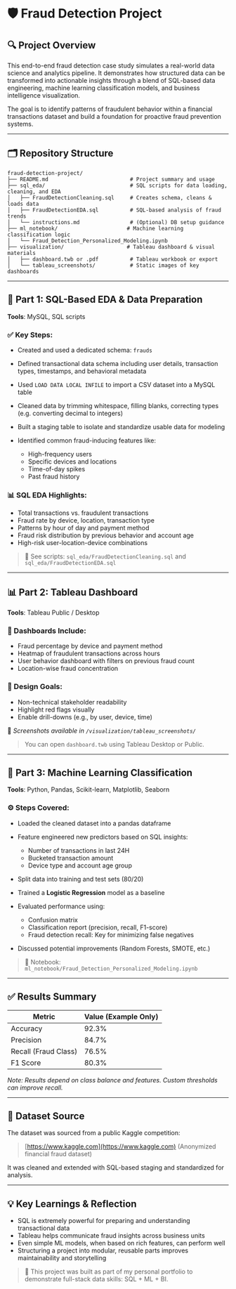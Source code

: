 # 🛡️ Fraud Detection Project

## 🔍 Project Overview

This end-to-end fraud detection case study simulates a real-world data science and analytics pipeline. It demonstrates how structured data can be transformed into actionable insights through a blend of SQL-based data engineering, machine learning classification models, and business intelligence visualization.

The goal is to identify patterns of fraudulent behavior within a financial transactions dataset and build a foundation for proactive fraud prevention systems.

---

## 🗂️ Repository Structure

```
fraud-detection-project/
├── README.md                          # Project summary and usage
├── sql_eda/                           # SQL scripts for data loading, cleaning, and EDA
│   ├── FraudDetectionCleaning.sql     # Creates schema, cleans & loads data
│   ├── FraudDetectionEDA.sql          # SQL-based analysis of fraud trends
│   └── instructions.md                # (Optional) DB setup guidance
├── ml_notebook/                      # Machine learning classification logic
│   └── Fraud_Detection_Personalized_Modeling.ipynb
├── visualization/                    # Tableau dashboard & visual materials
│   ├── dashboard.twb or .pdf          # Tableau workbook or export
│   └── tableau_screenshots/           # Static images of key dashboards
```

---

## 🔧 Part 1: SQL-Based EDA & Data Preparation

**Tools**: MySQL, SQL scripts

### ✅ Key Steps:

* Created and used a dedicated schema: `frauds`
* Defined transactional data schema including user details, transaction types, timestamps, and behavioral metadata
* Used `LOAD DATA LOCAL INFILE` to import a CSV dataset into a MySQL table
* Cleaned data by trimming whitespace, filling blanks, correcting types (e.g. converting decimal to integers)
* Built a staging table to isolate and standardize usable data for modeling
* Identified common fraud-inducing features like:

  * High-frequency users
  * Specific devices and locations
  * Time-of-day spikes
  * Past fraud history

### 📊 SQL EDA Highlights:

* Total transactions vs. fraudulent transactions
* Fraud rate by device, location, transaction type
* Patterns by hour of day and payment method
* Fraud risk distribution by previous behavior and account age
* High-risk user-location-device combinations

> 📂 See scripts: `sql_eda/FraudDetectionCleaning.sql` and `sql_eda/FraudDetectionEDA.sql`

---

## 📊 Part 2: Tableau Dashboard

**Tools**: Tableau Public / Desktop

### 🎨 Dashboards Include:

* Fraud percentage by device and payment method
* Heatmap of fraudulent transactions across hours
* User behavior dashboard with filters on previous fraud count
* Location-wise fraud concentration

### 🧠 Design Goals:

* Non-technical stakeholder readability
* Highlight red flags visually
* Enable drill-downs (e.g., by user, device, time)

📸 *Screenshots available in `/visualization/tableau_screenshots/`*

> You can open `dashboard.twb` using Tableau Desktop or Public.

---

## 🤖 Part 3: Machine Learning Classification

**Tools**: Python, Pandas, Scikit-learn, Matplotlib, Seaborn

### ⚙️ Steps Covered:

* Loaded the cleaned dataset into a pandas dataframe
* Feature engineered new predictors based on SQL insights:

  * Number of transactions in last 24H
  * Bucketed transaction amount
  * Device type and account age group
* Split data into training and test sets (80/20)
* Trained a **Logistic Regression** model as a baseline
* Evaluated performance using:

  * Confusion matrix
  * Classification report (precision, recall, F1-score)
  * Fraud detection recall: Key for minimizing false negatives
* Discussed potential improvements (Random Forests, SMOTE, etc.)

> 📓 Notebook: `ml_notebook/Fraud_Detection_Personalized_Modeling.ipynb`

---

## ✅ Results Summary

| Metric               | Value (Example Only) |
| -------------------- | -------------------- |
| Accuracy             | 92.3%                |
| Precision            | 84.7%                |
| Recall (Fraud Class) | 76.5%                |
| F1 Score             | 80.3%                |

*Note: Results depend on class balance and features. Custom thresholds can improve recall.*

---

## 📌 Dataset Source

The dataset was sourced from a public Kaggle competition:

> [https://www.kaggle.com](https://www.kaggle.com) (Anonymized financial fraud dataset)

It was cleaned and extended with SQL-based staging and standardized for analysis.

---

## 💡 Key Learnings & Reflection

* SQL is extremely powerful for preparing and understanding transactional data
* Tableau helps communicate fraud insights across business units
* Even simple ML models, when based on rich features, can perform well
* Structuring a project into modular, reusable parts improves maintainability and storytelling

> 💬 This project was built as part of my personal portfolio to demonstrate full-stack data skills: SQL + ML + BI.

